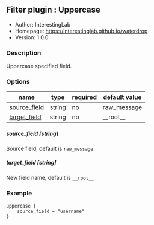 ## Filter plugin : Uppercase

* Author: InterestingLab
* Homepage: https://interestinglab.github.io/waterdrop
* Version: 1.0.0

### Description

Uppercase specified field.

### Options

| name | type | required | default value |
| --- | --- | --- | --- |
| [source_field](#source_field-string) | string | no | raw_message |
| [target_field](#target_field-string) | string | no | \_\_root\_\_ |

##### source_field [string]

Source field, default is `raw_message`

##### target_field [string]

New field name, default is `__root__`

### Example

```
uppercase {
    source_field = "username"
}
```